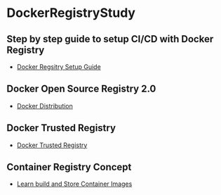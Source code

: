 # DockerRegistryStudy

## Step by step guide to setup CI/CD with Docker Registry
 - [Docker Regsitry Setup Guide](https://gist.github.com/DenisIzmaylov/88a50819f75f54eb6ad6237b308f2ce0)

## Docker Open Source Registry 2.0 
 - [Docker Distribution](https://github.com/docker/distribution)

## Docker Trusted Registry
 - [Docker Trusted Registry](https://docs.docker.com/ee/dtr/architecture/#image-storage)
 
## Container Registry Concept
 - [Learn build and Store Container Images](https://docs.microsoft.com/ko-kr/learn/modules/build-and-store-container-images/)


